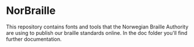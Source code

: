 # NorBraille

This repository contains fonts and tools that the Norwegian Braille Authority are using to publish our braille standards online. In the doc folder you'll find further documentation.

